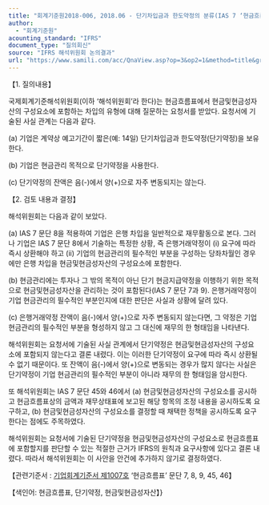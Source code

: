 ```yaml
---
title: "회계기준원2018-006, 2018.06 - 단기차입금과 한도약정의 분류(IAS 7 ‘현금흐름표’)"
author:
  - "회계기준원"
acounting_standard: "IFRS"
document_type: "질의회신"
source: "IFRS 해석위원회 논의결과"
url: "https://www.samili.com/acc/QnaView.asp?op=3&op2=1&method=title&group=2123-15;1&orgcode=2&searchword=&page=7&code=%ED%9A%8C%EA%B3%84%EA%B8%B0%EC%A4%80%EC%9B%902018%2D006%3A20180630"
---
```

【1. 질의내용】

국제회계기준해석위원회(이하 ‘해석위원회’라 한다)는 현금흐름표에서 현금및현금성자산의 구성요소에 포함하는 차입의 유형에 대해 질문하는 요청서를 받았다. 요청서에 기술된 사실 관계는 다음과 같다.

(a) 기업은 계약상 예고기간이 짧은(예: 14일) 단기차입금과 한도약정(단기약정)을 보유한다.

(b) 기업은 현금관리 목적으로 단기약정을 사용한다.

(c) 단기약정의 잔액은 음(-)에서 양(+)으로 자주 변동되지는 않는다.

  

【2. 검토 내용과 결정】

해석위원회는 다음과 같이 보았다.

(a) IAS 7 문단 8을 적용하여 기업은 은행 차입을 일반적으로 재무활동으로 본다. 그러나 기업은 IAS 7 문단 8에서 기술하는 특정한 상황, 즉 은행거래약정이 (i) 요구에 따라 즉시 상환해야 하고 (ii) 기업의 현금관리의 필수적인 부분을 구성하는 당좌차월인 경우에만 은행 차입을 현금및현금성자산의 구성요소에 포함한다.

(b) 현금관리에는 투자나 그 밖의 목적이 아닌 단기 현금지급약정을 이행하기 위한 목적으로 현금및현금성자산을 관리하는 것이 포함된다(IAS 7 문단 7과 9). 은행거래약정이 기업 현금관리의 필수적인 부분인지에 대한 판단은 사실과 상황에 달려 있다.

(c) 은행거래약정 잔액이 음(-)에서 양(+)으로 자주 변동되지 않는다면, 그 약정은 기업 현금관리의 필수적인 부분을 형성하지 않고 그 대신에 재무의 한 형태임을 나타낸다.

해석위원회는 요청서에 기술된 사실 관계에서 단기약정은 현금및현금성자산의 구성요소에 포함되지 않는다고 결론 내렸다. 이는 이러한 단기약정이 요구에 따라 즉시 상환될 수 없기 때문이다. 또 잔액이 음(-)에서 양(+)으로 변동되는 경우가 많지 않다는 사실은 단기약정이 기업 현금관리의 필수적인 부분이 아니라 재무의 한 형태임을 암시한다.

또 해석위원회는 IAS 7 문단 45와 46에서 (a) 현금및현금성자산의 구성요소를 공시하고 현금흐름표상의 금액과 재무상태표에 보고된 해당 항목의 조정 내용을 공시하도록 요구하고, (b) 현금및현금성자산의 구성요소를 결정할 때 채택한 정책을 공시하도록 요구한다는 점에도 주목하였다.

해석위원회는 요청서에 기술된 단기약정을 현금및현금성자산의 구성요소로 현금흐름표에 포함할지를 판단할 수 있는 적절한 근거가 IFRS의 원칙과 요구사항에 있다고 결론 내렸다. 따라서 해석위원회는 이 사안을 안건에 추가하지 않기로 결정하였다.

  

【관련기준서 : [기업회계기준서 제1007호](https://www.samili.com/acc/) ‘현금흐름표’ 문단 7, 8, 9, 45, 46】

【색인어: 현금흐름표, 단기약정, 현금및현금성자산】}